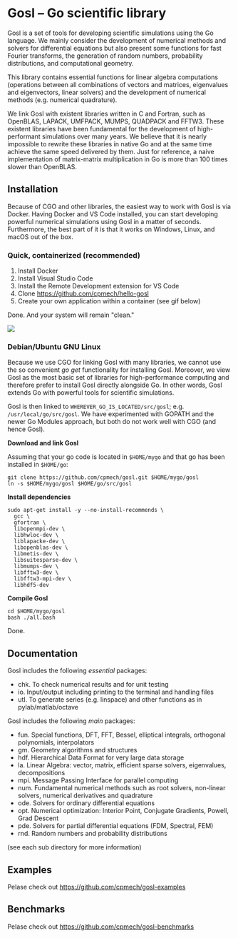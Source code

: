 # Gosl &ndash; Go scientific library

Gosl is a set of tools for developing scientific simulations using the Go language. We mainly consider the development of numerical methods and solvers for differential equations but also present some functions for fast Fourier transforms, the generation of random numbers, probability distributions, and computational geometry.

This library contains essential functions for linear algebra computations (operations between all combinations of vectors and matrices, eigenvalues and eigenvectors, linear solvers) and the development of numerical methods (e.g. numerical quadrature).

We link Gosl with existent libraries written in C and Fortran, such as OpenBLAS, LAPACK, UMFPACK, MUMPS, QUADPACK and FFTW3. These existent libraries have been fundamental for the development of high-performant simulations over many years. We believe that it is nearly impossible to rewrite these libraries in native Go and at the same time achieve the same speed delivered by them. Just for reference, a naive implementation of matrix-matrix multiplication in Go is more than 100 times slower than OpenBLAS.

## Installation

Because of CGO and other libraries, the easiest way to work with Gosl is via Docker. Having Docker and VS Code installed, you can start developing powerful numerical simulations using Gosl in a matter of seconds. Furthermore, the best part of it is that it works on Windows, Linux, and macOS out of the box.

### Quick, containerized (recommended)

1. Install Docker
2. Install Visual Studio Code
3. Install the Remote Development extension for VS Code
4. Clone https://github.com/cpmech/hello-gosl
5. Create your own application within a container (see gif below)

Done. And your system will remain "clean."

![](zdocs/open-in-container.gif)

### Debian/Ubuntu GNU Linux

Because we use CGO for linking Gosl with many libraries, we cannot use the so convenient _go get_ functionality for installing Gosl. Moreover, we view Gosl as the most basic set of libraries for high-performance computing and therefore prefer to install Gosl directly alongside Go. In other words, Gosl extends Go with powerful tools for scientific simulations.

Gosl is then linked to `WHEREVER_GO_IS_LOCATED/src/gosl`; e.g. `/usr/local/go/src/gosl`. We have experimented with GOPATH and the newer Go Modules approach, but both do not work well with CGO (and hence Gosl).

**Download and link Gosl**

Assuming that your go code is located in `$HOME/mygo` and that go has been installed in `$HOME/go`:

```
git clone https://github.com/cpmech/gosl.git $HOME/mygo/gosl
ln -s $HOME/mygo/gosl $HOME/go/src/gosl
```

**Install dependencies**

```
sudo apt-get install -y --no-install-recommends \
  gcc \
  gfortran \
  libopenmpi-dev \
  libhwloc-dev \
  liblapacke-dev \
  libopenblas-dev \
  libmetis-dev \
  libsuitesparse-dev \
  libmumps-dev \
  libfftw3-dev \
  libfftw3-mpi-dev \
  libhdf5-dev
```

**Compile Gosl**

```
cd $HOME/mygo/gosl
bash ./all.bash
```

Done.

## Documentation

Gosl includes the following *essential* packages:

- chk. To check numerical results and for unit testing
- io. Input/output including printing to the terminal and handling files
- utl. To generate series (e.g. linspace) and other functions as in pylab/matlab/octave

Gosl includes the following *main* packages:

- fun. Special functions, DFT, FFT, Bessel, elliptical integrals, orthogonal polynomials, interpolators
- gm. Geometry algorithms and structures
- hdf. Hierarchical Data Format for very large data storage
- la. Linear Algebra: vector, matrix, efficient sparse solvers, eigenvalues, decompositions
- mpi. Message Passing Interface for parallel computing
- num. Fundamental numerical methods such as root solvers, non-linear solvers, numerical derivatives and quadrature
- ode. Solvers for ordinary differential equations
- opt. Numerical optimization: Interior Point, Conjugate Gradients, Powell, Grad Descent
- pde. Solvers for partial differential equations (FDM, Spectral, FEM)
- rnd. Random numbers and probability distributions

(see each sub directory for more information)

## Examples

Pelase check out https://github.com/cpmech/gosl-examples

## Benchmarks

Pelase check out https://github.com/cpmech/gosl-benchmarks
